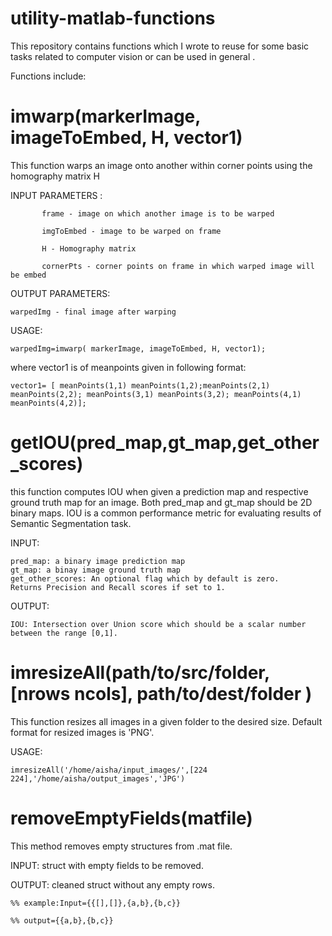 # utility-matlab-functions
This repository contains functions which I wrote to reuse for some basic tasks related to computer vision or can be used in general .

Functions include: 
# imwarp(markerImage, imageToEmbed, H, vector1)
This function warps an image onto another within corner points using the homography matrix H 

INPUT PARAMETERS : 
			
		   frame - image on which another image is to be warped

		   imgToEmbed - image to be warped on frame
		   
		   H - Homography matrix 
		   
		   cornerPts - corner points on frame in which warped image will be embed
		   
								
OUTPUT PARAMETERS: 

	warpedImg - final image after warping 

USAGE: 
	
	warpedImg=imwarp( markerImage, imageToEmbed, H, vector1);

where vector1 is of meanpoints given in following format: 

	vector1= [ meanPoints(1,1) meanPoints(1,2);meanPoints(2,1) meanPoints(2,2); meanPoints(3,1) meanPoints(3,2); meanPoints(4,1) meanPoints(4,2)];


# getIOU(pred_map,gt_map,get_other_scores)

this function computes IOU when given a prediction map and respective ground truth map for an image. Both pred_map and gt_map should be 2D binary maps. IOU is a common performance metric for evaluating results of Semantic Segmentation task.

INPUT: 		 
	
	pred_map: a binary image prediction map
	gt_map: a binay image ground truth map
	get_other_scores: An optional flag which by default is zero.
	Returns Precision and Recall scores if set to 1.

OUTPUT: 
	
	IOU: Intersection over Union score which should be a scalar number between the range [0,1].

# imresizeAll(path/to/src/folder, [nrows ncols], path/to/dest/folder ) 
This function resizes all images in a given folder to the desired size. 
Default format for resized images is 'PNG'. 

USAGE: 

	imresizeAll('/home/aisha/input_images/',[224 224],'/home/aisha/output_images','JPG')

# removeEmptyFields(matfile)

This method removes empty structures from .mat file.

INPUT: struct with empty fields to be removed.

OUTPUT: cleaned struct without any empty rows.

	%% example:Input={{[],[]},{a,b},{b,c}}

	%% output={{a,b},{b,c}}
